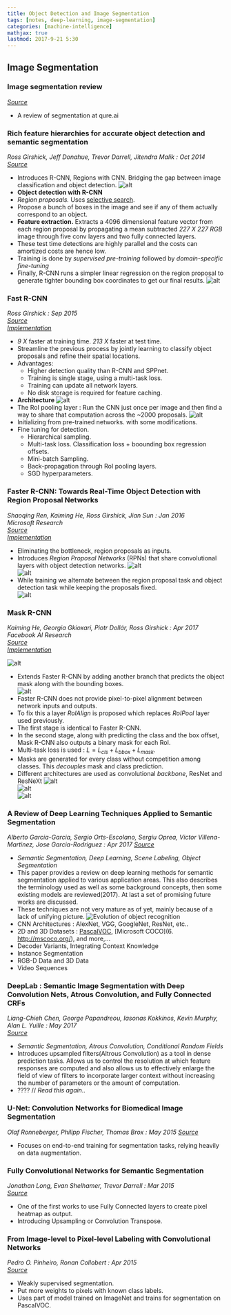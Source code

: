 ```yaml
---
title: Object Detection and Image Segmentation
tags: [notes, deep-learning, image-segmentation]
categories: [machine-intelligence]
mathjax: true
lastmod: 2017-9-21 5:30
---
```


## Image Segmentation

### <a name="review1"> </a> Image segmentation review
[*Source*](http://blog.qure.ai/notes/semantic-segmentation-deep-learning-review)   

* A review of segmentation at qure.ai  

### <a name="rcnn1"> </a> Rich feature hierarchies for accurate object detection and semantic segmentation   
*Ross Girshick, Jeff Donahue, Trevor Darrell, Jitendra Malik : Oct 2014*   
[*Source*](https://arxiv.org/abs/1311.2524)   

* Introduces R-CNN, Regions with CNN. Bridging the gap between image classification and object detection.
![alt](/images/papers/rcnn1.jpg)
* **Object detection with R-CNN**
* *Region proposals.* Uses [selective search](https://ivi.fnwi.uva.nl/isis/publications/bibtexbrowser.php?key=UijlingsIJCV2013&bib=all.bib).
* Propose a bunch of boxes in the image and see if any of them actually correspond to an object.
* **Feature extraction.** Extracts a 4096 dimensional feature vector from each region proposal by propagating a mean subtracted *227 X 227 RGB* image through five conv layers and two fully connected layers.
* These test time detections are highly parallel and the costs can amortized costs are hence low.
* Training is done by *supervised pre-training* followed by *domain-specific fine-tuning*
* Finally, R-CNN runs a simpler linear regression on the region proposal to generate tighter bounding box coordinates to get our final results.
![alt](/images/papers/rcnn2.jpg)

### <a name="fastrcnn"> </a> Fast R-CNN
*Ross Girshick : Sep 2015*   
[*Source*](https://arxiv.org/abs/1504.08083)   
[*Implementation*](https://github.com/rbgirshick/fast-rcnn)

* *9 X* faster at training time. *213 X* faster at test time.
* Streamline the previous process by jointly learning to classify object proposals and refine their spatial locations.
* Advantages:
    * Higher detection quality than R-CNN and SPPnet.
    * Training is single stage, using a multi-task loss.
    * Training can update all network layers.
    * No disk storage is required for feature caching.
* **Architecture**
![alt](/images/papers/fastRcnn1.jpg)
* The RoI pooling layer : Run the CNN just once per image and then find a way to share that computation across the ~2000 proposals.
![alt](/images/papers/fastRcnn2.jpg)
* Initializing from pre-trained networks. with some modifications.
* Fine tuning for detection.
    * Hierarchical sampling.
    * Multi-task loss. Classification loss + boounding box regression offsets.
    * Mini-batch Sampling.
    * Back-propagation through RoI pooling layers.
    * SGD hyperparameters.


### <a name="fasterrcnn"> </a> Faster R-CNN: Towards Real-Time Object Detection with Region Proposal Networks   
*Shaoqing Ren, Kaiming He, Ross Girshick, Jian Sun : Jan 2016*   
*Microsoft Research*   
[*Source*](https://arxiv.org/abs/1506.01497)   
[*Implementation*](https://github.com/rbgirshick/py-faster-rcnn)   

* Eliminating the bottleneck, region proposals as inputs.
* Introduces *Region Proposal Networks* (RPNs) that share convolutional layers with object detection networks.
![alt](/images/papers/fasterRcnn1.jpg)   
![alt](/images/papers/fasterRcnn2.jpg)   
* While training we alternate between the region proposal task and object detection task while keeping the proposals fixed.   
![alt](/images/papers/fasterRcnn3.jpg)   

### <a name="maskrcnn"> </a> Mask R-CNN   
*Kaiming He, Georgia Gkioxari, Piotr Dollár, Ross Girshick : Apr 2017*   
*Facebook AI Research*   
[*Source*](https://arxiv.org/abs/1703.06870)   
[*Implementation*](https://github.com/CharlesShang/FastMaskRCNN)   

![alt](/images/papers/maskRcnn1.jpg)   

* Extends Faster R-CNN by adding another branch that predicts the object mask along with the bounding boxes.   
![alt](/images/papers/maskRcnn1.jpg)   
* Faster R-CNN does not provide pixel-to-pixel alignment between network inputs and outputs.
* To fix this a layer *RoIAlign* is proposed which replaces *RoIPool* layer used previously.   
* The first stage is identical to Faster R-CNN.
* In the second stage, along with predicting the class and the box offset, Mask R-CNN also outputs a binary mask for each RoI.
* Multi-task loss is used : $L = L_{cls} + L_{bbox} + L_{mask}$.
* Masks are generated for every class without competition among classes. This *decouples* mask and class prediction.
* Different architectures are used as  convolutional *backbone*, ResNet and ResNeXt
![alt](/images/papers/maskRcnn2.jpg)   
![alt](/images/papers/maskRcnn3.jpg)   
![alt](/images/papers/maskRcnn4.jpg)   

### <a name="review2"> </a> A Review of Deep Learning Techniques Applied to Semantic Segmentation   
*Alberto Garcia-Garcia, Sergio Orts-Escolano, Sergiu Oprea, Victor Villena-Martinez, Jose Garcia-Rodriguez : Apr 2017*
[*Source*](https://arxiv.org/abs/1704.06857)   

* *Semantic Segmentation, Deep Learning, Scene Labeling, Object Segmentation*   
* This paper provides a review on deep learning methods for semantic segmentation applied to various  application areas. This also describes the terminology used as well as some background concepts, then some existing models are reviewed(2017). At last a set of promising future works are discussed.
* These techniques are not very mature as of yet, mainly because of a lack of unifying picture.
![Evolution of object recognition](/images/papers/deepSegment1.jpg)
* CNN Architectures : AlexNet, VGG, GoogleNet, ResNet, etc..
* 2D and 3D Datasets : [PascalVOC](http://host.robots.ox.ac.uk/pascal/VOC/voc2012/),  [Microsoft COCO](6. http://mscoco.org/), and more,...   
* Decoder Variants, Integrating Context Knowledge
* Instance Segmentation
* RGB-D Data and 3D Data
* Video Sequences   

### <a name="deeplab"> </a> DeepLab : Semantic Image Segmentation with Deep Convolution Nets, Atrous Convolution, and Fully Connected CRFs   
*Liang-Chieh Chen, George Papandreou, Iasonas Kokkinos, Kevin Murphy, Alan L. Yuille : May 2017*   
[*Source*](https://arxiv.org/abs/1606.00915)    

* *Semantic Segmentation, Atrous Convolution, Conditional Random Fields*
* Introduces upsampled filters(Altrous Convolution) as a tool in dense prediction tasks. Allows us to control the resolution at which feature responses are computed and also allows us to effectively enlarge the field of view of filters to incorporate larger context without increasing the number of parameters or the amount of computation.
* ???? // *Read this again..*


### <a name="unet"> </a> U-Net: Convolution Networks for Biomedical Image Segmentation   
*Olaf Ronneberger, Philipp Fischer, Thomas Brox : May 2015*
[*Source*](https://arxiv.org/abs/1505.04597)   

* Focuses on end-to-end training for segmentation tasks, relying heavily on data augmentation.
    

### <a name="fcnn1"> </a> Fully Convolutional Networks for Semantic Segmentation   
*Jonathan Long, Evan Shelhamer, Trevor Darrell : Mar 2015*   
[*Source*](https://arxiv.org/abs/1411.4038)   

* One of the first works to use Fully Connected layers to create pixel heatmap as output.
* Introducing Upsampling or Convolution Transpose.


### <a name="pixcnn"> </a> From Image-level to Pixel-level Labeling with Convolutional Networks   
*Pedro O. Pinheiro, Ronan Collobert : Apr 2015*   
[*Source*](https://arxiv.org/abs/1411.6228)   

* Weakly supervised segmentation.
* Put more weights to pixels with known class labels.
* Uses part of model trained on ImageNet and trains for segmentation on PascalVOC.

